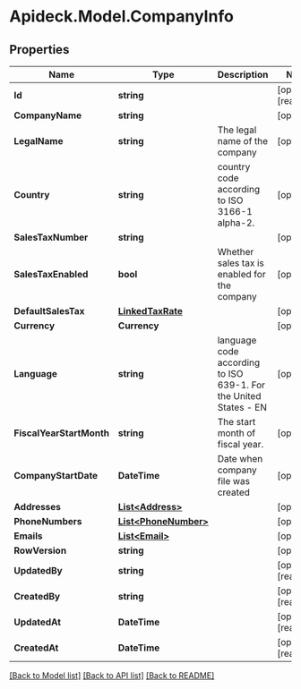# Apideck.Model.CompanyInfo

## Properties

Name | Type | Description | Notes
------------ | ------------- | ------------- | -------------
**Id** | **string** |  | [optional] [readonly] 
**CompanyName** | **string** |  | [optional] 
**LegalName** | **string** | The legal name of the company | [optional] 
**Country** | **string** | country code according to ISO 3166-1 alpha-2. | [optional] 
**SalesTaxNumber** | **string** |  | [optional] 
**SalesTaxEnabled** | **bool** | Whether sales tax is enabled for the company | [optional] 
**DefaultSalesTax** | [**LinkedTaxRate**](LinkedTaxRate.md) |  | [optional] 
**Currency** | **Currency** |  | [optional] 
**Language** | **string** | language code according to ISO 639-1. For the United States - EN | [optional] 
**FiscalYearStartMonth** | **string** | The start month of fiscal year. | [optional] 
**CompanyStartDate** | **DateTime** | Date when company file was created | [optional] 
**Addresses** | [**List&lt;Address&gt;**](Address.md) |  | [optional] 
**PhoneNumbers** | [**List&lt;PhoneNumber&gt;**](PhoneNumber.md) |  | [optional] 
**Emails** | [**List&lt;Email&gt;**](Email.md) |  | [optional] 
**RowVersion** | **string** |  | [optional] 
**UpdatedBy** | **string** |  | [optional] [readonly] 
**CreatedBy** | **string** |  | [optional] [readonly] 
**UpdatedAt** | **DateTime** |  | [optional] [readonly] 
**CreatedAt** | **DateTime** |  | [optional] [readonly] 

[[Back to Model list]](../README.md#documentation-for-models) [[Back to API list]](../README.md#documentation-for-api-endpoints) [[Back to README]](../README.md)

